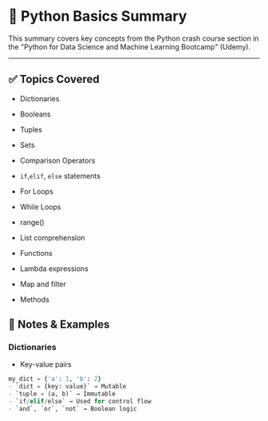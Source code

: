 # 🐍 Python Basics Summary

This summary covers key concepts from the Python crash course section in the "Python for Data Science and Machine Learning Bootcamp" (Udemy).

---

## ✅ Topics Covered

- Dictionaries
- Booleans
- Tuples
- Sets
- Comparison Operators
- `if`,`elif`, `else` statements

- For Loops
- While Loops
- range()
- List comprehension
- Functions
- Lambda expressions
- Map and filter
- Methods

## 📘 Notes & Examples

### Dictionaries
- Key-value pairs
```python
my_dict = {'a': 1, 'b': 2}
- `dict = {key: value}` → Mutable
- `tuple = (a, b)` → Immutable
- `if/elif/else` → Used for control flow
- `and`, `or`, `not` → Boolean logic
 


